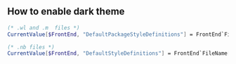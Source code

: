 ## How to enable dark theme
```mathematica
(* .wl and .m  files *)
CurrentValue[$FrontEnd, "DefaultPackageStyleDefinitions"] = FrontEnd`FileName[{"ultima", "ultimaPackageDark.nb"}]

(* .nb files *)
CurrentValue[$FrontEnd, "DefaultStyleDefinitions"] = FrontEnd`FileName[{"ultima", "ultimaPackageDark.nb"}]
```
